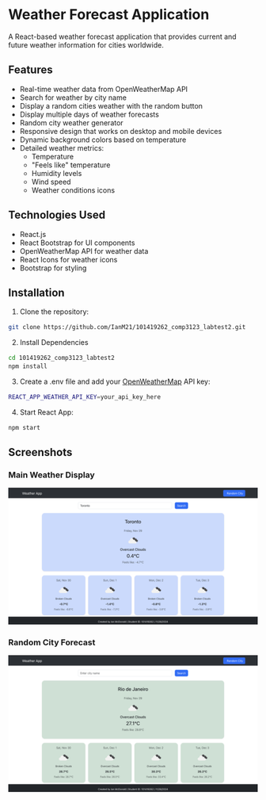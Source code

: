 # Weather Forecast Application

A React-based weather forecast application that provides current and future weather information for cities worldwide.

## Features

- Real-time weather data from OpenWeatherMap API
- Search for weather by city name
- Display a random cities weather with the random button
- Display multiple days of weather forecasts
- Random city weather generator
- Responsive design that works on desktop and mobile devices
- Dynamic background colors based on temperature
- Detailed weather metrics:
  - Temperature
  - "Feels like" temperature
  - Humidity levels
  - Wind speed
  - Weather conditions icons

## Technologies Used

- React.js
- React Bootstrap for UI components
- OpenWeatherMap API for weather data
- React Icons for weather icons
- Bootstrap for styling

## Installation

1. Clone the repository:
```bash
git clone https://github.com/IanM21/101419262_comp3123_labtest2.git
```

2. Install Dependencies
```bash
cd 101419262_comp3123_labtest2
npm install
```

3. Create a .env file and add your 
[OpenWeatherMap](https://openweathermap.org/) API key:
```bash
REACT_APP_WEATHER_API_KEY=your_api_key_here
```


4. Start React App:
```bash
npm start
```

## Screenshots
### Main Weather Display
![Main Weather Interface](./screenshots/main-page.png)

### Random City Forecast
![Forecast View](./screenshots/random-city.png)
